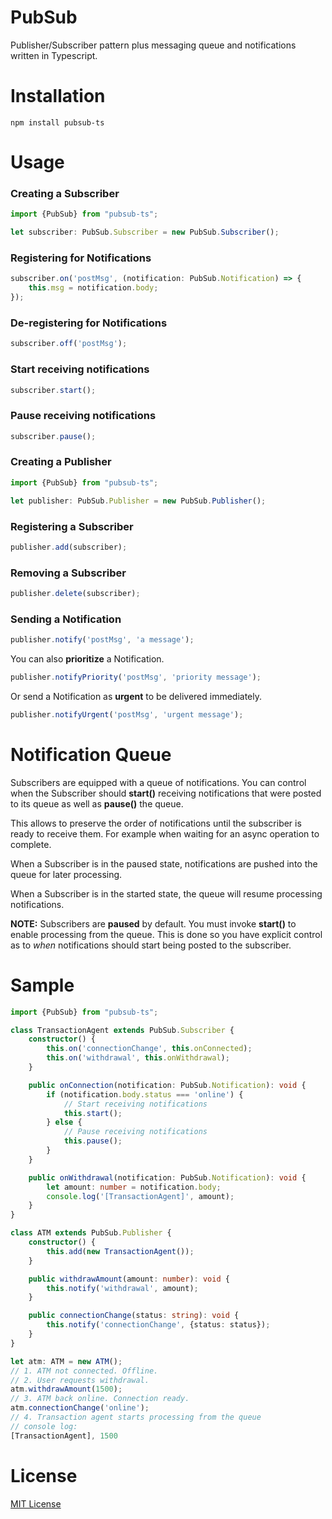 # PubSub
Publisher/Subscriber pattern plus messaging queue and notifications written in Typescript.

# Installation
```
npm install pubsub-ts
```

# Usage

### Creating a Subscriber
```typescript
import {PubSub} from "pubsub-ts";

let subscriber: PubSub.Subscriber = new PubSub.Subscriber();
```

### Registering for Notifications
```typescript
subscriber.on('postMsg', (notification: PubSub.Notification) => {
    this.msg = notification.body;
});
```
### De-registering for Notifications
```typescript
subscriber.off('postMsg');
```
### Start receiving notifications
```typescript
subscriber.start();
```

### Pause receiving notifications
```typescript
subscriber.pause();
```
### Creating a Publisher
```typescript
import {PubSub} from "pubsub-ts";

let publisher: PubSub.Publisher = new PubSub.Publisher();
```
### Registering a Subscriber
```typescript
publisher.add(subscriber);
```

### Removing a Subscriber
```typescript
publisher.delete(subscriber);
```

### Sending a Notification
```typescript
publisher.notify('postMsg', 'a message');
```
You can also **prioritize** a Notification.
```typescript
publisher.notifyPriority('postMsg', 'priority message');
```
Or send a Notification as **urgent** to be delivered immediately.
```typescript
publisher.notifyUrgent('postMsg', 'urgent message');
```

# Notification Queue
Subscribers are equipped with a queue of notifications. You can control when the Subscriber should **start()** receiving notifications that were posted to its queue as well as **pause()** the queue.

This allows to preserve the order of notifications until the subscriber is ready to receive them. For example when waiting for an async operation to complete.

When a Subscriber is in the paused state, notifications are pushed into the queue for later processing.

When a Subscriber is in the started state, the queue will resume processing notifications.

**NOTE:** Subscribers are **paused** by default. You must invoke **start()** to enable processing from the queue. This is done so you have explicit control as to _when_ notifications should start being posted to the subscriber.

# Sample

```typescript
import {PubSub} from "pubsub-ts";

class TransactionAgent extends PubSub.Subscriber {
    constructor() {
        this.on('connectionChange', this.onConnected);
        this.on('withdrawal', this.onWithdrawal);
    }

    public onConnection(notification: PubSub.Notification): void {
        if (notification.body.status === 'online') {
            // Start receiving notifications
            this.start();
        } else {
            // Pause receiving notifications
            this.pause();
        }
    }

    public onWithdrawal(notification: PubSub.Notification): void {
        let amount: number = notification.body;
        console.log('[TransactionAgent]', amount);
    }
}

class ATM extends PubSub.Publisher {
    constructor() {
        this.add(new TransactionAgent());
    }

    public withdrawAmount(amount: number): void {
        this.notify('withdrawal', amount);
    }

    public connectionChange(status: string): void {
        this.notify('connectionChange', {status: status});
    }
}
```

```typescript
let atm: ATM = new ATM();
// 1. ATM not connected. Offline.
// 2. User requests withdrawal.
atm.withdrawAmount(1500);
// 3. ATM back online. Connection ready.
atm.connectionChange('online');
// 4. Transaction agent starts processing from the queue
// console log:
[TransactionAgent], 1500
```
# License
[MIT License](https://raw.githubusercontent.com/rgr-myrg/pubsub-ts/master/LICENSE)
